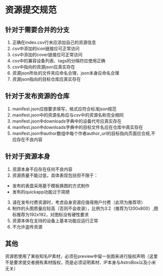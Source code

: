 # 资源提交规范

## 针对于需要合并的分支
1. 正确在index.csv行末应添加自己的资源信息
2. csv中添加的icon链接应可正常访问
3. csv中添加的cover链接应可正常访问
4. csv中的兼容设备列表、tags的分隔符应使用正确
5. csv中指向的资源json应真实存在
6. 资源json所处的文件夹应命名合理，json本身应命名合理
7. 资源json指向的目标仓库应真实存在

## 针对于发布资源的仓库
1. manifest.json应按要求填写，格式应符合标准json规范
2. manifest.json中的资源名称应与csv中的资源名称完全相同
3. manifest.json中downloads字典中的设备代号应真实存在
4. manifest.json中downloads字典中的目标文件名应在仓库中真实存在
5. manifest.json中author数组中每个作者author_url的目标指向页面应合规,不应存在不良内容

## 针对于资源本身
1. 资源本身不应存在任何不良内容
2. 资源质量不能过低，具体表现包括但不限于：
  - 发布的表盘采用基于模板换图的方式制作
  - 发布的quickapp功能过于简陋
3. 请在发布付费资源时，考虑自身资源应值得用户付费（此项为推荐项）
4. 制作的头图质量应较高（否则不会收录），比例为3:2（推荐为1200x800）,图标推荐为192x192，对图标没有硬性要求
5. 资源本体在支持的设备上基本功能应运行正常
6. 不允许盗传资源

## 其他
资源若使用了某些知名IP素材，必须在preview中留一张图来进行版权声明（这里不是要求提交者拥有素材版权，而是必须证明素材、IP本身与AstroBox以及小米无关）
